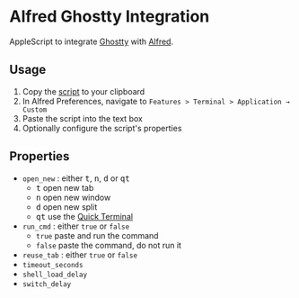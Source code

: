 # Alfred Ghostty Integration
AppleScript to integrate [Ghostty](https://ghostty.org/) with [Alfred](https://www.alfredapp.com/help/features/terminal/).

## Usage

1. Copy the [script](https://github.com/zeitlings/alfred-ghostty-script/blob/main/GhosttyAlfred.applescript) to your clipboard
2. In Alfred Preferences, navigate to `Features > Terminal > Application → Custom`
3. Paste the script into the text box
4. Optionally configure the script's properties

## Properties

- `open_new` : either <kbd>t</kbd>, <kbd>n</kbd>, <kbd>d</kbd> or <kbd>qt</kbd>
  * <kbd>t</kbd> open new tab
  * <kbd>n</kbd> open new window
  * <kbd>d</kbd> open new split
  * <kbd>qt</kbd> use the [Quick Terminal](https://ghostty.org/docs/features#macos)
- `run_cmd` : either `true` or `false`
  * `true` paste and run the command
  * `false` paste the command, do not run it
- `reuse_tab` : either `true` or `false` 
- `timeout_seconds`
- `shell_load_delay`
- `switch_delay`

